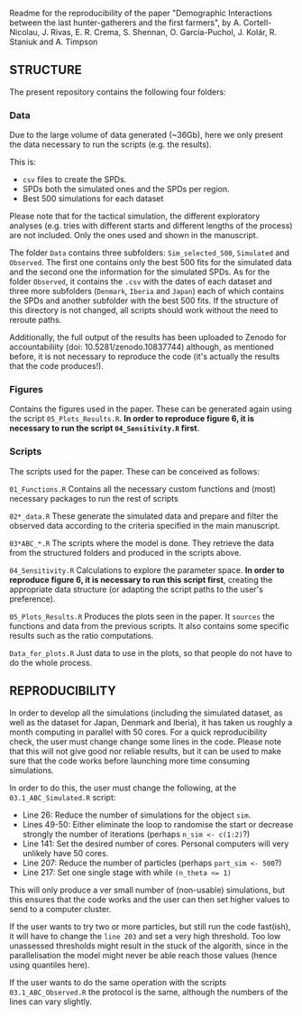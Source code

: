 

<!-- rmarkdown v1 -->

Readme for the reproducibility of the paper "Demographic Interactions between the last hunter-gatherers and the first farmers", by A. Cortell-Nicolau, J. Rivas, E. R. Crema, S. Shennan, O. García-Puchol, J. Kolár, R. Staniuk and A. Timpson

## STRUCTURE

The present repository contains the following four folders:

### Data

Due to the large volume of data generated (~36Gb), here we only present the data necessary to run the scripts (e.g. the results).

This is:

- `csv` files to create the SPDs.
- SPDs both the simulated ones and the SPDs per region.
- Best 500 simulations for each dataset

Please note that for the tactical simulation, the different exploratory analyses (e.g. tries with different starts and different lengths of the process) are not included. Only the ones used and shown in the manuscript.

The folder `Data` contains three subfolders: `Sim_selected_500`, `Simulated` and `Observed`. The first one contains only the best 500 fits for the simulated data and the second one the information for the simulated SPDs. As for the folder `Observed`, it contains the `.csv` with the dates of each dataset and three more subfolders (`Denmark`, `Iberia` and `Japan`) each of which contains the SPDs and another subfolder with the best 500 fits. If the structure of this directory is not changed, all scripts should work without the need to reroute paths. 

Additionally, the full output of the results has been uploaded to Zenodo for accountabiliity (doi: 10.5281/zenodo.10837744) although, as mentioned before, it is not necessary to reproduce the code (it's actually the results that the code produces!).


### Figures

Contains the figures used in the paper. These can be generated again using the script `05_Plots_Results.R`. **In order to reproduce figure 6, it is necessary to run the script `04_Sensitivity.R` first**.


### Scripts

The scripts used for the paper. These can be conceived as follows:

`01_Functions.R`
Contains all the necessary custom functions and (most) necessary packages to run the rest of scripts

`02*_data.R`
These generate the simulated data and prepare and filter the observed data according to the criteria specified in the main manuscript.

`03*ABC_*.R`
The scripts where the model is done. They retrieve the data from the structured folders and produced in the scripts above.

`04_Sensitivity.R`
Calculations to explore the parameter space. **In order to reproduce figure 6, it is necessary to run this script first**, creating the appropriate data structure (or adapting the script paths to the user's preference).

`05_Plots_Results.R`
Produces the plots seen in the paper. It `sources` the functions and data from the previous scripts. It also contains some specific results such as the ratio computations.

`Data_for_plots.R`
Just data to use in the plots, so that people do not have to do the whole process.

## REPRODUCIBILITY

In order to develop all the simulations (including the simulated dataset, as well as the dataset for Japan, Denmark and Iberia), it has taken us roughly a month computing in parallel with 50 cores. For a quick reproducibility check, the user must change change some lines in the code. Please note that this will not give good nor reliable results, but it can be used to make sure that the code works before launching more time consuming simulations.

In order to do this, the user must change the following, at the `03.1_ABC_Simulated.R` script:

- Line 26: Reduce the number of simulations for the object `sim`. 
- Lines 49-50: Either eliminate the loop to randomise the start or decrease strongly the number of iterations (perhaps `n_sim <- c(1:2)`?)
- Line 141: Set the desired number of cores. Personal computers will very unlikely have 50 cores.
- Line 207: Reduce the number of particles (perhaps `part_sim <- 500`?)
- Line 217: Set one single stage with while `(n_theta <= 1)`

This will only produce a ver small number of (non-usable) simulations, but this ensures that the code works and the user can then set higher values to send to a computer cluster. 

If the user wants to try two or more particles, but still run the code fast(ish), it will have to change the `line 203` and set a very high threshold. Too low unassessed thresholds might result in the stuck of the algorith, since in the parallelisation the model might never be able reach those values (hence using quantiles here).

If the user wants to do the same operation with the scripts `03.1_ABC_Observed.R` the protocol is the same, although the numbers of the lines can vary slightly. 


